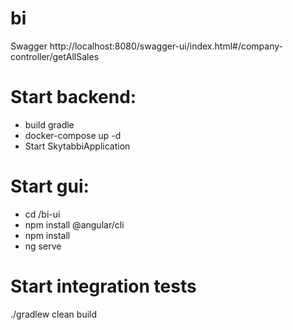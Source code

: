 # bi

Swagger
http://localhost:8080/swagger-ui/index.html#/company-controller/getAllSales

# Start backend:
- build gradle
- docker-compose up -d
- Start SkytabbiApplication


# Start gui: 
- cd /bi-ui 
- npm install @angular/cli
- npm install
- ng serve

# Start integration tests
./gradlew clean build
